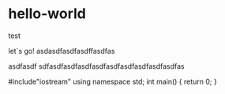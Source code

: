 # hello-world
test

let`s go!
asdasdfasdfasdffasdfas



asdfasdf
sdfasdfasdfasdfasdfasdfasdfasdfasdfasdfas


#include"iostream"
using namespace std;
int main()
{
   return 0;
}
